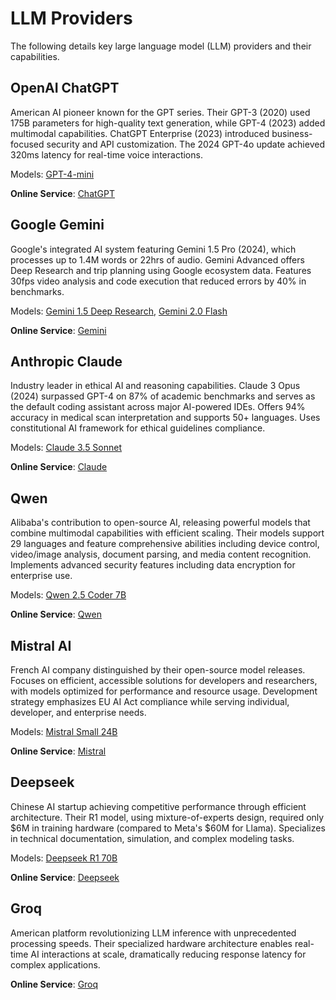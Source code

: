 # LLM Providers

The following details key large language model (LLM) providers and their capabilities.

## OpenAI ChatGPT

American AI pioneer known for the GPT series. Their GPT-3 (2020) used 175B parameters for high-quality text generation, while GPT-4 (2023) added multimodal capabilities. ChatGPT Enterprise (2023) introduced business-focused security and API customization. The 2024 GPT-4o update achieved 320ms latency for real-time voice interactions.

Models: [GPT-4-mini](models/#gpt-4-mini)

**Online Service**: [ChatGPT](https://chatgpt.com)

## Google Gemini

Google's integrated AI system featuring Gemini 1.5 Pro (2024), which processes up to 1.4M words or 22hrs of audio. Gemini Advanced offers Deep Research and trip planning using Google ecosystem data. Features 30fps video analysis and code execution that reduced errors by 40% in benchmarks.

Models: [Gemini 1.5 Deep Research](models/#gemini-15-deep-research), [Gemini 2.0 Flash](models/#gemini-20-flash)

**Online Service**: [Gemini](https://gemini.google.com)

## Anthropic Claude

Industry leader in ethical AI and reasoning capabilities. Claude 3 Opus (2024) surpassed GPT-4 on 87% of academic benchmarks and serves as the default coding assistant across major AI-powered IDEs. Offers 94% accuracy in medical scan interpretation and supports 50+ languages. Uses constitutional AI framework for ethical guidelines compliance.

Models: [Claude 3.5 Sonnet](models/#claude-35-sonnet)

**Online Service**: [Claude](https://claude.ai/)

## Qwen

Alibaba's contribution to open-source AI, releasing powerful models that combine multimodal capabilities with efficient scaling. Their models support 29 languages and feature comprehensive abilities including device control, video/image analysis, document parsing, and media content recognition. Implements advanced security features including data encryption for enterprise use.

Models: [Qwen 2.5 Coder 7B](models/#qwen-25-coder-7b)

**Online Service**: [Qwen](https://chat.qwenlm.ai/)

## Mistral AI

French AI company distinguished by their open-source model releases. Focuses on efficient, accessible solutions for developers and researchers, with models optimized for performance and resource usage. Development strategy emphasizes EU AI Act compliance while serving individual, developer, and enterprise needs.

Models: [Mistral Small 24B](models/#mistral-small-24b)

**Online Service**: [Mistral](https://chat.mistral.ai/)

## Deepseek

Chinese AI startup achieving competitive performance through efficient architecture. Their R1 model, using mixture-of-experts design, required only $6M in training hardware (compared to Meta's $60M for Llama). Specializes in technical documentation, simulation, and complex modeling tasks.

Models: [Deepseek R1 70B](models/#deepseek-r1-70b)

**Online Service**: [Deepseek](https://chat.deepseek.com)

## Groq

American platform revolutionizing LLM inference with unprecedented processing speeds. Their specialized hardware architecture enables real-time AI interactions at scale, dramatically reducing response latency for complex applications.

**Online Service**: [Groq](https://groq.com/)
